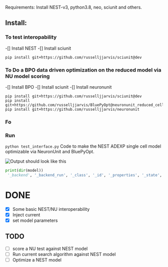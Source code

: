 Requirements: Install NEST-v3, python3.8, neo, sciunit and others.
## Install:
### To test interopability
-[] Install NEST
-[] Install sciunit
```
pip install git+https://github.com/russelljjarvis/sciunit@dev
```
### To Do a BPO data driven optimization on the reduced model via NU model scoring
-[] Install BPO
-[] Install sciunit
-[] Install neuronunit
```
pip install git+https://github.com/russelljjarvis/sciunit@dev
pip install git+https://github.com/russelljjarvis/BluePyOpt@neuronunit_reduced_cells
pip install git+https://github.com/russelljjarvis/neuronunit
```

### Fo
### Run
```python test_interface.py```
Code to make the NEST ADEXP single cell model optimizable via NeuronUnit and BluePyOpt.


![Output should look like this](https://github.com/russelljjarvis/NESTNeuronUnit/blob/master/NU_NEST.png)
```python
print(dir(model))
 '_backend', '_backend_run', '_class', '_id', '_properties', '_state', '_url', 'capabilities', 'check', 'check_params', 'check_run_params', 'curr_method', 'describe', 'description', 'dict_hash', 'extra_capability_checks', 'failed_extra_capabilities', 'get_backend', 'get_capabilities', 'get_membrane_potential', 'get_remote', 'get_remote_url', 'get_repo', 'get_spike_count', 'get_spike_train', 'get_version', 'hash', 'id', 'inject_square_current', 'is_match', 'json', 'model', 'name', 'nest', 'params', 'properties', 'raw_props', 'remote_url', 'reset_default_run_params', 'reset_run_params', 'run', 'run_args', 'set_attrs', 'set_backend', 'set_default_run_params', 'set_run_params', 'source_check', 'state', 'times', 'unimplemented', 'unpicklable', 'url', 'use_default_run_params', 'vM', 'verbose', 'version', 'voltmeter']

```

# DONE

- [x] Some basic NEST/NU interoperability
- [x] Inject current
- [x] set model parameters

## TODO
- [ ] score a NU test against NEST model
- [ ] Run current search algorithm against NEST model
- [ ] Optimize a NEST model
